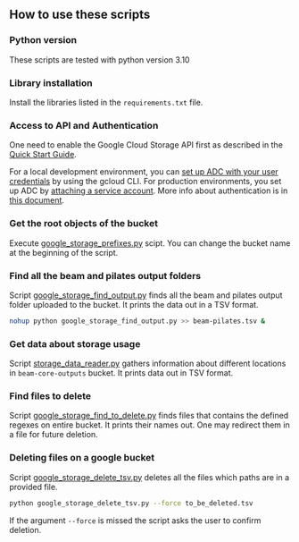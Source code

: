 ## How to use these scripts

### Python version

These scripts are tested with python version 3.10

### Library installation

Install the libraries listed in the `requirements.txt` file.

### Access to API and Authentication
One need to enable the Google Cloud Storage API first as described in the [Quick Start Guide](https://cloud.google.com/python/docs/reference/storage/latest#quick-start).

For a local development environment, you can [set up ADC with your user credentials](https://cloud.google.com/docs/authentication/provide-credentials-adc#local-dev) by using the gcloud CLI. For production environments, you set up ADC by [attaching a service account](https://cloud.google.com/docs/authentication/provide-credentials-adc#attached-sa). More info about authentication is in [this document](https://cloud.google.com/docs/authentication/client-libraries).

### Get the root objects of the bucket

Execute [google_storage_prefixes.py](google_storage_prefixes.py) scipt. You can change the bucket name at the beginning of the script.

### Find all the beam and pilates output folders

Script [google_storage_find_output.py](google_storage_find_output.py) finds all the beam and pilates output folder uploaded to the bucket. It prints the data out in a TSV format.

```bash
nohup python google_storage_find_output.py >> beam-pilates.tsv &
```

### Get data about storage usage

Script [storage_data_reader.py](storage_data_reader.py) gathers information about different locations in `beam-core-outputs` bucket. It prints data out in TSV format.

### Find files to delete

Script [google_storage_find_to_delete.py](google_storage_find_to_delete.py) finds files that contains the defined regexes on entire bucket. It prints their names out. One may redirect them in a file for future deletion.

### Deleting files on a google bucket

Script [google_storage_delete_tsv.py](google_storage_delete_tsv.py) deletes all the files which paths are in a provided file.
```bash
python google_storage_delete_tsv.py --force to_be_deleted.tsv
```

If the argument `--force` is missed the script asks the user to confirm deletion.